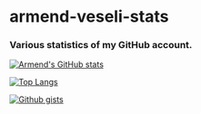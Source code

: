 # armend-veseli-stats
### Various statistics of my GitHub account.

[![Armend's GitHub stats](https://github-readme-stats.vercel.app/api?username=Vodkacannon&include_all_commits=true)](https://github.com/Vodkacannon/github-readme-stats)

[![Top Langs](https://github-readme-stats.vercel.app/api/top-langs/?username=Vodkacannon)](https://github.com/Vodkacannon/github-readme-stats)

[![Github gists](https://gist-count.vercel.app/api?username=Vodkacannon)](https://gist.github.com/Vodkacannon)

